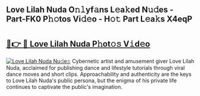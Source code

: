 ## Love Lilah Nuda O𝚗𝚕yf𝚊ns L𝚎a𝚔ed N𝚞𝚍es - Part-FK0 P𝚑𝚘tos Vi𝚍𝚎o - H𝚘𝚝 Part L𝚎a𝚔s X4eqP

# <h2><a href="http://kf8jujh.oniu.top/?m=Love+Lilah+Nuda">🔗👉 🔴 Love Lilah Nuda P𝚑ot𝚘𝚜 V𝚒d𝚎o</a></h2>

[![Love Lilah Nuda Nu𝚍e𝚜](https://i.imgur.com/0qMVB7G.gif)](http://kf8jujh.oniu.top/?m=Love+Lilah+Nuda)
Cybernetic artist and amusement giver Love Lilah Nuda, acclaimed for publishing dance and lifestyle tutorials through viral dance moves and short clips. Approachability and authenticity are the keys to Love Lilah Nuda's public persona, but the enigma of his private life continues to captivate the public's imagination.  
